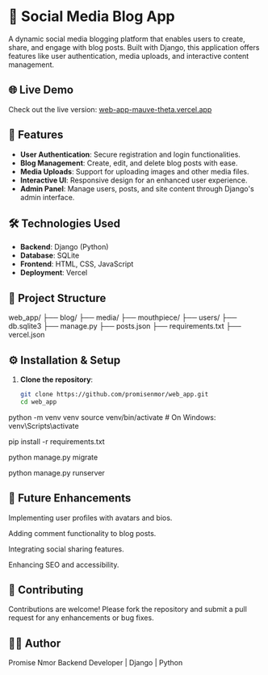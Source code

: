 # 📝 Social Media Blog App

A dynamic social media blogging platform that enables users to create, share, and engage with blog posts. Built with Django, this application offers features like user authentication, media uploads, and interactive content management.

## 🌐 Live Demo

Check out the live version: [web-app-mauve-theta.vercel.app](https://web-app-mauve-theta.vercel.app)

## 🚀 Features

- **User Authentication**: Secure registration and login functionalities.
- **Blog Management**: Create, edit, and delete blog posts with ease.
- **Media Uploads**: Support for uploading images and other media files.
- **Interactive UI**: Responsive design for an enhanced user experience.
- **Admin Panel**: Manage users, posts, and site content through Django's admin interface.

## 🛠️ Technologies Used

- **Backend**: Django (Python)
- **Database**: SQLite
- **Frontend**: HTML, CSS, JavaScript
- **Deployment**: Vercel

## 📁 Project Structure

web_app/
├── blog/
├── media/
├── mouthpiece/
├── users/ 
├── db.sqlite3
├── manage.py 
├── posts.json 
├── requirements.txt 
├── vercel.json 


## ⚙️ Installation & Setup

1. **Clone the repository**:
   ```bash
   git clone https://github.com/promisenmor/web_app.git
   cd web_app

python -m venv venv
source venv/bin/activate  # On Windows: venv\Scripts\activate

pip install -r requirements.txt

python manage.py migrate

python manage.py runserver


## 📌 Future Enhancements
Implementing user profiles with avatars and bios.

Adding comment functionality to blog posts.

Integrating social sharing features.

Enhancing SEO and accessibility.

## 🤝 Contributing
Contributions are welcome! Please fork the repository and submit a pull request for any enhancements or bug fixes.

## 👨‍💼 Author
Promise Nmor 
Backend Developer | Django | Python

